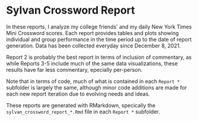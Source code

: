 # Sylvan Crossword Report

In these reports, I analyze my college friends' and my daily New York Times Mini Crossword scores. Each report provides tables and plots showing individual and group performance in the time period up to the date of report generation. Data has been collected everyday since December 8, 2021.

Report 2 is probably the best report in terms of inclusion of commentary, as while Reports 3-5 include much of the same data visualizations, these results have far less commentary, epecially per-person.

Note that in terms of code, much of what is contained in each `Report *` subfolder is largely the same, although minor code additions are made for each new report iteration due to evolving needs and ideas.

These reports are generated with RMarkdown, specically the `sylvan_crossword_report_*.Rmd` file in each `Report *` subfolder.
